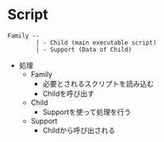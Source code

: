 # Script

```
Family --
        | - Child (main executable script)
        | - Support (Data of Child)
```

- 処理
    - Family
        - 必要とされるスクリプトを読み込む
        - Childを呼び出す
    - Child
        - Supportを使って処理を行う
    - Support
        - Childから呼び出される

